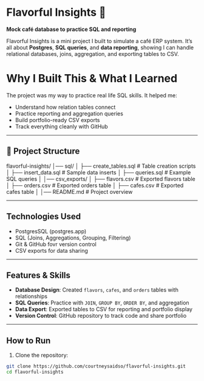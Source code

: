 # Flavorful Insights 🍹

**Mock café database to practice SQL and reporting**

Flavorful Insights is a mini project I built to simulate a café ERP system. It’s all about **Postgres**, **SQL queries**, and **data reporting**, showing I can handle relational databases, joins, aggregation, and exporting tables to CSV.

# Why I Built This & What I Learned

The project was my way to practice real life SQL skills. It helped me:

- Understand how relation tables connect
- Practice reporting and aggregation queries
- Build portfolio-ready CSV exports
- Track everything cleanly with GitHub

---

## 📂 Project Structure

flavorful-insights/
│── sql/
│ ├── create_tables.sql # Table creation scripts
│ ├── insert_data.sql # Sample data inserts
│ ├── queries.sql # Example SQL queries
│
│── csv_exports/
│ ├── flavors.csv # Exported flavors table
│ ├── orders.csv # Exported orders table
│ ├── cafes.csv # Exported cafes table
│
│── README.md # Project overview

---

## Technologies Used

- PostgresSQL (postgres.app)
- SQL (Joins, Aggregations, Grouping, Filtering)
- Git & GitHub fovr version control
- CSV exports for data sharing

---

## Features & Skills

- **Database Design**: Created `flavors`, `cafes`, and `orders` tables with relationships
- **SQL Queries**: Practice with `JOIN`, `GROUP BY`, `ORDER BY`, and aggregation
- **Data Export**: Exported tables to CSV for reporting and portfolio display
- **Version Control**: GitHub repository to track code and share portfolio

---

## How to Run

1. Clone the repository:

```bash
git clone https://github.com/courtneysaidso/flavorful-insights.git
cd flavorful-insights

```
